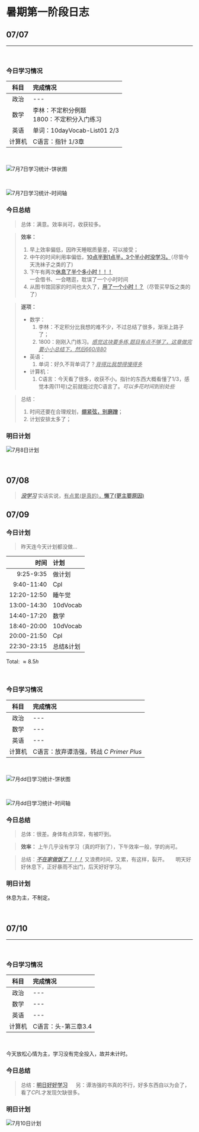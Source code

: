 # 暑期第一阶段日志



<!---

## 07/dd
<hr/><br/>

### 今日学习情况 
|  科目  |完成情况|
| :----: |:---|
|  政治  |---|
|  数学  |李林：<br/>   1800：|
|  英语  |单词：|
| 计算机 |C语言：<br/>  计网：<br/>     数构：|
<br/>

![7月dd日学习统计-饼状图](https://gitee.com/scbzfarmingtest/UNGEE/raw/main/0_Journal/sources/07ddnn.jpg)

<br/>

![7月dd日学习统计-时间轴](https://gitee.com/scbzfarmingtest/UNGEE/raw/main/0_Journal/sources/07ddnn.jpg)


### 今日总结
> 总体：
>       高/满意/有待提高/有事耽误？
>       效率？
>       收获

> **效率：**
>       何时效率最高？
>       何时磨蹭了？

> **逐项：**
>   - 政治：
>   - 数学：
>       1. 李林：
>       2. 1800： 
>   - 英语：
>       1. 单词：
>       2.  
>   - 计算机：
>       1. C语言：
>       2. 计网：
>       3. 数构：

> 总结：


### 明日计划
![7月dd日计划](https://gitee.com/scbzfarmingtest/UNGEE/raw/main/0_Journal/sources/07ddnn.jpg)

<br/>


--->



## 07/07
<hr/><br/>

### 今日学习情况 
|  科目  |完成情况|
| :----: |:---|
|  政治  |---|
|  数学  |李林：不定积分例题<br/>   1800：不定积分入门练习|
|  英语  |单词：10dayVocab-List01 2/3|
| 计算机 |C语言：指针 1/3章|
<br/>

![7月7日学习统计-饼状图](https://gitee.com/scbzfarmingtest/UNGEE/raw/main/0_Journal/sources/070701.jpg)

<br/>

![7月7日学习统计-时间轴](https://gitee.com/scbzfarmingtest/UNGEE/raw/main/0_Journal/sources/070702.jpg)

### 今日总结
> 总体：满意。效率尚可，收获较多。

> **效率：**
>   1. 早上效率偏低，因昨天睡眠质量差，可以接受；
>   1. 中午的时间利用率偏低，<u>**10点半到1点半，3个半小时没学习。**</u>（尽管今天洗袜子之类的了)
>   1. 下午有两次<u>**休息了半个多小时！！！**</u>  
>       一会借书、一会瞎逛，耽误了一个小时时间
>   1. 从图书馆回家的时间也太久了，<u>**用了一个小时！？**</u>（尽管买早饭之类的了）

> **逐项：**
>   - 数学：
>       1. 李林：不定积分比我想的难不少，不过总结了很多，渐渐上路子了；
>       2. 1800：刚刚入门练习。<u>*感觉这块要多练,题目有点不够了，这章做完要小小总结下，然后660/880*</u>
>   - 英语：
>       1. 单词：好久不背单词了？<u>*背得比我想得慢得多*</u>
>   - 计算机：
>       1. C语言：今天看了很多，收获不小。指针的东西大概看懂了1/3，感觉本周(11号)之前就能过完C语言了。*可以多花时间到别处些*

> 总结：
>   1. 时间还要在合理规划，<u>**绷紧弦，别磨蹭**</u>；
>   2. 计划安排太多了；

### 明日计划
![7月8日计划](https://gitee.com/scbzfarmingtest/UNGEE/raw/main/0_Journal/sources/070703.jpg)

<br/>

## 07/08
> <u>***没学习***</u>
> 实话实说，<u>有点累(是真的)，**懒了(更主要原因)**</u>

## 07/09
### 今日计划
> 昨天连今天计划都没做...  

时间|计划
---:|:---
9:25-9:35|做计划
9:40-11:40|Cpl
12:20-12:50|睡午觉
13:00-14:30|10dVocab
14:40-17:20|数学
18:40-20:00|10dVocab
20:00-21:50|Cpl
22:30-23:15|总结&计划

Total: $\approx 8.5h$

<br/>

### 今日学习情况 
|  科目  |完成情况|
| :----: |:---|
|  政治  |---|
|  数学  |---|
|  英语  |---|
| 计算机 |C语言：放弃谭浩强，转战 *C Primer Plus*|
<br/>

![7月dd日学习统计-饼状图](https://gitee.com/scbzfarmingtest/UNGEE/raw/main/0_Journal/sources/070901.jpg)

<br/>

![7月dd日学习统计-时间轴](https://gitee.com/scbzfarmingtest/UNGEE/raw/main/0_Journal/sources/070902.jpg)


### 今日总结
> 总体：很差。身体有点异常，有被吓到。

> **效率：** 上午几乎没有学习（真的吓到了），下午效率一般，学的尚可。

> 总结：<u>***不在家做饭了！！！***</u> 又浪费时间，又累，有这样，裂开。
> &emsp; 明天好好休息下，正好暴雨不出门，后天好好学习。


### 明日计划
休息为主，不制定。

<br/>


## 07/10
<hr/><br/>

### 今日学习情况 
|  科目  |完成情况|
| :----: |:---|
|  政治  |---|
|  数学  |---|
|  英语  |---|
| 计算机 |C语言：头-第三章3.4|
<br/>

今天放松心情为主，学习没有完全投入，故并未计时。

### 今日总结
> 总结：<u>**明日好好学习**</u>
> &emsp; 另：谭浩强的书真的不行，好多东西自以为会了，看了*CPL*才发现欠缺很多。


### 明日计划
![7月10日计划](https://gitee.com/scbzfarmingtest/UNGEE/raw/main/0_Journal/sources/071003n.jpg)

<br/>


